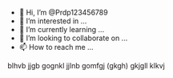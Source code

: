 - 👋 Hi, I’m @Prdp123456789
- 👀 I’m interested in ...
- 🌱 I’m currently learning ...
- 💞️ I’m looking to collaborate on ...
- 📫 How to reach me ...

<!---fjgvmn
Prdp123456789/Prdp123456789 is a ✨ special ✨ repository because its `README.md` (this file) appears on your GitHub profile.
You can click the Preview link to take a look at your changes.
--->
blhvb
jjgb
gognkl
jjlnb
gomfgj
(gkgh)
gkjgll
klkvj
